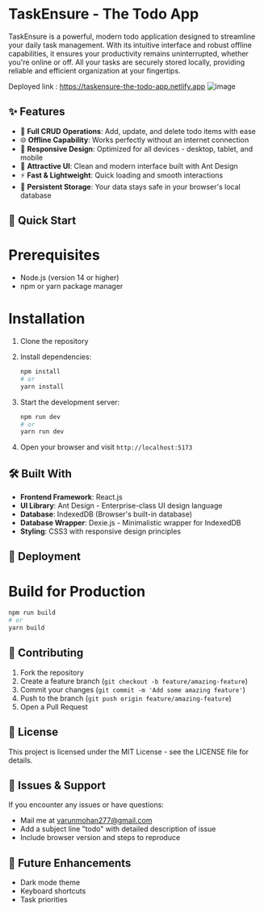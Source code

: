 # TaskEnsure - The Todo App

TaskEnsure is a powerful, modern todo application designed to streamline your daily task management. With its intuitive interface and robust offline capabilities, it ensures your productivity remains uninterrupted, whether you're online or off. All your tasks are securely stored locally, providing reliable and efficient organization at your fingertips.

Deployed link : https://taskensure-the-todo-app.netlify.app
![image](https://github.com/user-attachments/assets/224065e4-d0ab-4491-b485-7728f1c71945)

## ✨ Features

- 📝 **Full CRUD Operations**: Add, update, and delete todo items with ease
- 🌐 **Offline Capability**: Works perfectly without an internet connection
- 📱 **Responsive Design**: Optimized for all devices - desktop, tablet, and mobile
- 🎨 **Attractive UI**: Clean and modern interface built with Ant Design
- ⚡ **Fast & Lightweight**: Quick loading and smooth interactions
- 💾 **Persistent Storage**: Your data stays safe in your browser's local database

## 🚀 Quick Start

# Prerequisites

- Node.js (version 14 or higher)
- npm or yarn package manager

# Installation

1. Clone the repository

2. Install dependencies:
   ```bash
   npm install
   # or
   yarn install
   ```

3. Start the development server:
   ```bash
   npm run dev
   # or
   yarn run dev
   ```

4. Open your browser and visit `http://localhost:5173`

## 🛠️ Built With

- **Frontend Framework**: React.js
- **UI Library**: Ant Design - Enterprise-class UI design language
- **Database**: IndexedDB (Browser's built-in database)
- **Database Wrapper**: Dexie.js - Minimalistic wrapper for IndexedDB
- **Styling**: CSS3 with responsive design principles

## 🚀 Deployment

# Build for Production

```bash
npm run build
# or
yarn build
```

## 🤝 Contributing

1. Fork the repository
2. Create a feature branch (`git checkout -b feature/amazing-feature`)
3. Commit your changes (`git commit -m 'Add some amazing feature'`)
4. Push to the branch (`git push origin feature/amazing-feature`)
5. Open a Pull Request

## 📝 License

This project is licensed under the MIT License - see the LICENSE file for details.

## 🐛 Issues & Support

If you encounter any issues or have questions:

- Mail me at varunmohan277@gmail.com
- Add a subject line "todo" with detailed description of issue
- Include browser version and steps to reproduce

## 🔮 Future Enhancements

- Dark mode theme
- Keyboard shortcuts
- Task priorities
